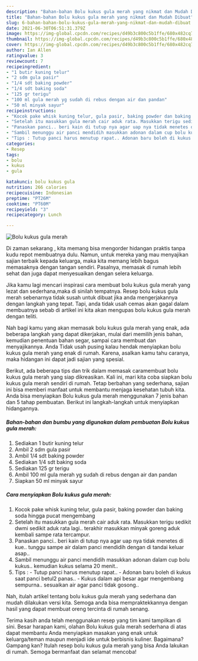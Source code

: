 ```yaml
---
description: "Bahan-bahan Bolu kukus gula merah yang nikmat dan Mudah Dibuat"
title: "Bahan-bahan Bolu kukus gula merah yang nikmat dan Mudah Dibuat"
slug: 6-bahan-bahan-bolu-kukus-gula-merah-yang-nikmat-dan-mudah-dibuat
date: 2021-06-30T06:51:31.379Z
image: https://img-global.cpcdn.com/recipes/d49b3c800c5b1ffe/680x482cq70/bolu-kukus-gula-merah-foto-resep-utama.jpg
thumbnail: https://img-global.cpcdn.com/recipes/d49b3c800c5b1ffe/680x482cq70/bolu-kukus-gula-merah-foto-resep-utama.jpg
cover: https://img-global.cpcdn.com/recipes/d49b3c800c5b1ffe/680x482cq70/bolu-kukus-gula-merah-foto-resep-utama.jpg
author: Ian Allen
ratingvalue: 3
reviewcount: 7
recipeingredient:
- "1 butir kuning telur"
- "2 sdm gula pasir"
- "1/4 sdt baking powder"
- "1/4 sdt baking soda"
- "125 gr terigu"
- "100 ml gula merah yg sudah di rebus dengan air dan pandan"
- "50 ml minyak sayur"
recipeinstructions:
- "Kocok pake whisk kuning telur, gula pasir, baking powder dan baking soda hingga pucat mengembang"
- "Setelah itu masukkan gula merah cair aduk rata. Masukkan terigu sedikit dwmi sedikit aduk rata lagi.. terakhir masukkan minyak goreng aduk kembali sampe rata tercampur."
- "Panaskan panci.. beri kain di tutup nya agar uap nya tidak menetes di kue.. tunggu sampe air dalam panci mendidih dengan di tandai keluar asap.."
- "Sambil menunggu air panci mendidih masukkan adonan dalam cup bolu kukus.. kemudian kukus selama 20 menit.."
- "Tips : Tutup panci harus menutup rapat.. Adonan baru boleh di kukus saat panci betul2 panas.. Kukus dalam api besar agar mengembang sempurna.. sesuaikan air agar panci tidak gosong.."
categories:
- Resep
tags:
- bolu
- kukus
- gula

katakunci: bolu kukus gula 
nutrition: 266 calories
recipecuisine: Indonesian
preptime: "PT26M"
cooktime: "PT60M"
recipeyield: "3"
recipecategory: Lunch

---
```



![Bolu kukus gula merah](https://img-global.cpcdn.com/recipes/d49b3c800c5b1ffe/680x482cq70/bolu-kukus-gula-merah-foto-resep-utama.jpg)

Di zaman  sekarang , kita memang bisa mengorder hidangan praktis tanpa kudu repot membuatnya dulu. Namun, untuk mereka yang mau menyajikan sajian terbaik kepada keluarga, maka kita memang lebih bagus memasaknya dengan tangan sendiri. Pasalnya, memasak di rumah lebih sehat dan juga dapat menyesuaikan dengan selera keluarga.

Jika kamu lagi mencari inspirasi cara membuat bolu kukus gula merah yang lezat dan sederhana,maka di sinilah tempatnya. Resep bolu kukus gula merah  sebenarnya tidak susah untuk dibuat jika anda mengerjakannya dengan langkah yang tepat. Tapi, anda tidak usah cemas akan gagal dalam membuatnya 
sebab di artikel ini kita akan mengupas bolu kukus gula merah dengan teliti.  



Nah bagi kamu yang akan memasak bolu kukus gula merah yang enak, ada beberapa langkah yang dapat dikerjakan, mulai dari memilih jenis bahan, kemudian penentuan bahan segar, sampai cara membuat dan menyajikannya. Anda Tidak usah pusing kalau hendak menyiapkan bolu kukus gula merah yang enak di rumah. Karena, asalkan kamu  tahu caranya, maka hidangan ini dapat jadi sajian yang spesial.

Berikut, ada beberapa tips dan trik dalam memasak caramembuat bolu kukus gula merah yang siap dikreasikan. Kali ini, mari kita coba siapkan bolu kukus gula merah sendiri di rumah. Tetap berbahan yang sederhana, sajian ini bisa memberi manfaat untuk membantu menjaga kesehatan tubuh kita. Anda bisa menyiapkan Bolu kukus gula merah menggunakan 7 jenis bahan dan 5 tahap pembuatan. Berikut ini langkah-langkah untuk menyiapkan hidangannya.

<!--inarticleads1-->

##### Bahan-bahan dan bumbu yang digunakan dalam pembuatan Bolu kukus gula merah:

1. Sediakan 1 butir kuning telur
1. Ambil 2 sdm gula pasir
1. Ambil 1/4 sdt baking powder
1. Sediakan 1/4 sdt baking soda
1. Sediakan 125 gr terigu
1. Ambil 100 ml gula merah yg sudah di rebus dengan air dan pandan
1. Siapkan 50 ml minyak sayur




<!--inarticleads2-->

##### Cara menyiapkan Bolu kukus gula merah:

1. Kocok pake whisk kuning telur, gula pasir, baking powder dan baking soda hingga pucat mengembang
1. Setelah itu masukkan gula merah cair aduk rata. Masukkan terigu sedikit dwmi sedikit aduk rata lagi.. terakhir masukkan minyak goreng aduk kembali sampe rata tercampur.
1. Panaskan panci.. beri kain di tutup nya agar uap nya tidak menetes di kue.. tunggu sampe air dalam panci mendidih dengan di tandai keluar asap..
1. Sambil menunggu air panci mendidih masukkan adonan dalam cup bolu kukus.. kemudian kukus selama 20 menit..
1. Tips : - Tutup panci harus menutup rapat.. - Adonan baru boleh di kukus saat panci betul2 panas.. - Kukus dalam api besar agar mengembang sempurna.. sesuaikan air agar panci tidak gosong..




Nah, itulah artikel tentang  bolu kukus gula merah  yang sederhana dan mudah dilakukan versi kita. Semoga anda bisa mempraktekkannya dengan hasil yang dapat membuat oreng tercinta di rumah senang. 

Terima kasih anda telah menggunakan resep yang tim kami tampilkan di sini. Besar harapan kami, olahan  Bolu kukus gula merah sederhana di atas dapat membantu Anda menyiapkan masakan yang enak untuk keluarga/teman maupun menjadi ide untuk berbisnis kuliner. Bagaimana? Gampang kan? Itulah resep bolu kukus gula merah yang bisa Anda lakukan di rumah. Semoga bermanfaat dan selamat mencoba!

